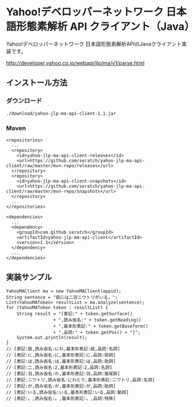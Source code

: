 # Yahoo!デベロッパーネットワーク 日本語形態素解析 API クライアント（Java）

Yahoo!デベロッパーネットワーク 日本語形態素解析APIのJavaクライアント実装です。

http://developer.yahoo.co.jp/webapi/jlp/ma/v1/parse.html

## インストール方法

### ダウンロード

    ./download/yahoo-jlp-ma-api-client-1.1.jar

### Maven

    <repositories>
      ...
      <repository>
        <id>yahoo-jlp-ma-api-client-releases</id>
        <url>https://github.com/seratch/yahoo-jlp-ma-api-client/raw/master/mvn-repo/releases</url>
      </repository>
      <repository>
        <id>yahoo-jlp-ma-api-client-snapshots</id>
        <url>https://github.com/seratch/yahoo-jlp-ma-api-client/raw/master/mvn-repo/snapshots</url>
      </repository>
      ...
    </repositories>

    <dependencies>
      ...
      <dependency>
        <groupId>com.github.seratch</groupId>
        <artifactId>yahoo-jlp-ma-api-client</artifactId>
        <version>1.1</version>
      </dependency>
      ...
    </dependencies>

## 実装サンプル

    YahooMAClient ma = new YahooMAClient(appid);
    String sentence = "庭には二羽ニワトリがいる。";
    List<YahooMAToken> resultList = ma.analyze(sentence);
    for (YahooMAToken token : resultList) {
        String result = "[表記:" + token.getSurface() 
                      + ",読み仮名:" + token.getReading()
                      + ",基本形表記:" + token.getBaseform() 
                      + ",品詞:" + token.getPos() + "]";
        System.out.println(result);
    }
    // [表記:庭,読み仮名:にわ,基本形表記:庭,品詞:名詞]
    // [表記:に,読み仮名:に,基本形表記:に,品詞:助詞]
    // [表記:は,読み仮名:は,基本形表記:は,品詞:助詞]
    // [表記:二,読み仮名:2,基本形表記:2,品詞:名詞]
    // [表記:羽,読み仮名:わ,基本形表記:羽,品詞:接尾辞]
    // [表記:ニワトリ,読み仮名:にわとり,基本形表記:ニワトリ,品詞:名詞]
    // [表記:が,読み仮名:が,基本形表記:が,品詞:助詞]
    // [表記:いる,読み仮名:いる,基本形表記:いる,品詞:動詞]
    // [表記:。,読み仮名:。,基本形表記:。,品詞:特殊]
